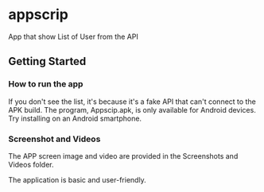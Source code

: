# appscrip

App that show List of User from the API 

## Getting Started

### How to run the app 
If you don't see the list, it's because it's a fake API that can't connect to the APK build.
The program, Appscip.apk, is only available for Android devices. Try installing on an Android smartphone.

### Screenshot and Videos
The APP screen image and video are provided in the Screenshots and Videos folder.

The application is basic and user-friendly.
